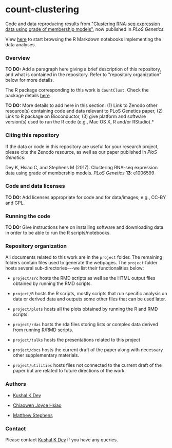 # count-clustering

Code and data reproducing results from
["Clustering RNA-seq expression data using grade of membership models"](http://dx.doi.org/10.1371/journal.pgen.1006599),
now published in *PLoS Genetics.*

View [here](index.html) to start browsing the R Markdown notebooks
implementing the data analyses.

### Overview

**TO DO:** Add a paragraph here giving a brief description of this
repository, and what is contained in the repository. Refer to
"repository organization" below for more details.

The R package corresponding to this work is `CountClust`. Check the
package details [here](https://github.com/kkdey/CountClust).

**TO DO:** More details to add here in this section: (1) Link to
Zenodo other resource(s) containing code and data relevant to PLoS
Genetics paper, (2) Link to R package on Bioconductor, (3) give
platform and software version(s) used to run the R code (e.g., Mac OS
X, R and/or RStudio).*

### Citing this repository

If the data or code in this repository are useful for your research
project, please cite the Zenodo resource, as well as our paper
published in *PloS Genetics*:

Dey K, Hsiao C, and Stephens M (2017). Clustering RNA-seq expression
data using grade of membership models. *PLoS Genetics* **13**:
e1006599

### Code and data licenses

**TO DO:** Add licenses appropriate for code and for data/images;
e.g., CC-BY and GPL.

### Running the code

**TO DO:** Give instructions here on installing software and
downloading data in order to be able to run the R scripts/notebooks.

### Repository organization

All documents related to this work are in the `project` folder. The
remaining folders contain files used to generate the webpages. The
`project` folder hosts several sub-directories---we list their
functionalities below:

+ `project/src` hosts the RMD scripts as well as the HTML output files
obtained by running the RMD scripts.

+ `project/R` hosts the R scripts, mostly scripts that run specific
analysis on data or derived data and outputs some other files that can
be used later.

+ `project/plots` hosts all the plots obtained by running the R and RMD
scripts.

+ `project/rdas` hosts the rda files storing lists or complex data
derived from running R/RMD scripts.

+ `project/talks` hosts the presentations related to this project

+ `project/docs` hosts the current draft of the paper along with
necessary other supplementary materials.

+ `project/utilities` hosts files not connected to the current draft of
the paper but are related to future directions of the work.

### Authors

+ [Kushal K Dey](http://kkdey.github.io)

+ [Chiaowen Joyce Hsiao](http://jhsiao999.github.io)

+ [Matthew Stephens](http://stephenslab.uchicago.edu)

### Contact

Please contact [Kushal K Dey](kkdey@uchicago.edu) if you have any queries.


